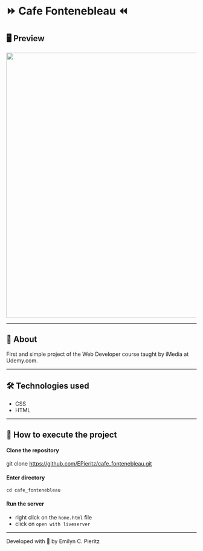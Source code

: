 # :fast_forward: Cafe Fontenebleau :rewind:

## 🖥 Preview
<p align = "center">
  <img src = "https://scontent.fbnu2-1.fna.fbcdn.net/v/t1.0-9/117736817_1699557133531964_3933401341273229308_o.jpg?_nc_cat=103&_nc_sid=0debeb&_nc_eui2=AeE4T99MfcjDCBYeLXl8h1hauWf-H2NkFPO5Z_4fY2QU8ycaY-jW0D8YAK_wRWDfcuFsS9pWOykRIwXE4HDoM7g9&_nc_ohc=caFXHyG_NtcAX8lJPQt&_nc_ht=scontent.fbnu2-1.fna&oh=f23925f2a4f9f43092abefeffa63c79d&oe=5F58D0AE" width = "700">
</p>

---

## 📖 About
First and simple project of the Web Developer course taught by iMedia at Udemy.com.

---

## 🛠 Technologies used
- CSS
- HTML

---

## 🚀 How to execute the project
#### Clone the repository
git clone https://github.com/EPieritz/cafe_fontenebleau.git

#### Enter directory
`cd cafe_fontenebleau`

#### Run the server
- right click on the `home.html` file
- click on `open with liveserver`

---
Developed with 💙 by Emilyn C. Pieritz
